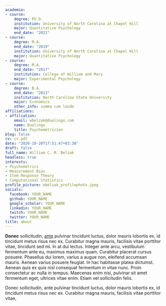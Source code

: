 ```yaml
---
academia:
- course:
    degree: Ph.D.
    institution: University of North Carolina at Chapel Hill
    major: Quantitative Psychology
    end_date: "2021"
- course:
    degree: M.A.
    end_date: "2019"
    institution: University of North Carolina at Chapel Hill
    major: Quantitative Psychology
- course:
    degree: M.A.
    end_date: "2017"
    institution: College of William and Mary
    major: Experimental Psychology
- course:
    degree: B.A.
    end_date: "2013"
    institution: North Carolina State University
    major: Economics
    other_info: summa cum laude
affiliations:
- affiliation:
    email: wbelzak@duolingo.com
    name: Duolingo
    title: Psychometrician
blog: false
cv: cv.pdf
date: "2020-10-20T17:51:47+03:30"
draft: false
full_name: William C. M. Belzak
headless: true
interests:
- Psychometrics
- Measurement Bias
- Item Response Theory
- Computational Statistics
profile_picture: wbelzak_profilephoto.jpeg
socials:
  facebook: YOUR_NAME
  github: YOUR_NAME
  google_scholar: YOUR_NAME
  linkedin: YOUR_NAME
  twitch: YOUR_NAME
  twitter: YOUR_NAME
title: about
---
```


**Donec** sollicitudin, [ante][1] pulvinar tincidunt luctus, dolor mauris lobortis ex, id tincidunt metus risus nec ex. Curabitur magna mauris, facilisis vitae porttitor vitae, tincidunt sed mi. In at dui lectus. Integer ante arcu, vestibulum fermentum ante eu, maximus maximus quam. Curabitur placerat cursus posuere. Phasellus dui lorem, varius a augue non, eleifend accumsan mauris. Aenean varius posuere feugiat. In hac habitasse platea dictumst. Aenean quis ex quis nisl consequat fermentum in vitae nunc. Proin consectetur ac nulla in tempus. Maecenas enim nisi, pulvinar sit amet fermentum eget, ultrices vitae enim. Etiam vel sollicitudin felis.


Donec sollicitudin, ante pulvinar tincidunt luctus, dolor mauris lobortis ex, id tincidunt metus risus nec ex. Curabitur magna mauris, facilisis vitae porttitor vitae, 


[1]: ahadsfsa.com